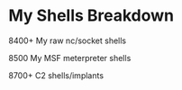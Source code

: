 My Shells Breakdown
===================


8400+           My raw nc/socket shells


8500            My MSF meterpreter shells


8700+           C2 shells/implants






